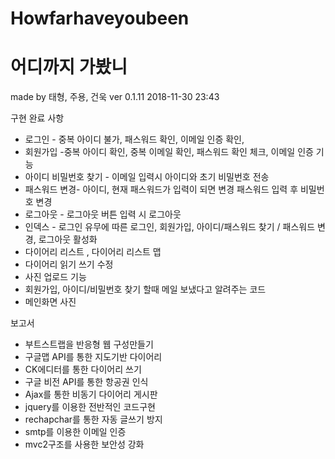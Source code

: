 # Howfarhaveyoubeen
# 어디까지 가봤니
made by 태형, 주용, 건욱
ver 0.1.11 2018-11-30 23:43


구현 완료 사항
- 로그인 - 중복 아이디 불가, 패스워드 확인, 이메일 인증 확인, 
- 회원가입 -중복 아이디 확인, 중복 이메일 확인, 패스워드 확인 체크, 이메일 인증 기능
- 아이디 비밀번호 찾기 - 이메일 입력시 아이디와 초기 비밀번호 전송
- 패스워드 변경- 아이디, 현재 패스워드가 입력이 되면 변경 패스워드 입력 후 비밀번호 변경
- 로그아웃 - 로그아웃 버튼 입력 시 로그아웃
- 인덱스 - 로그인 유무에 따른 로그인, 회원가입, 아이디/패스워드 찾기 / 패스워드 변경, 로그아웃 활성화
- 다이어리 리스트 , 다이어리 리스트 맵
- 다이어리 읽기 쓰기 수정
- 사진 업로드 기능 
- 회원가입, 아이디/비밀번호 찾기 할때 메일 보냈다고 알려주는 코드
- 메인화면 사진


보고서
- 부트스트랩을 반응형 웹 구성만들기
- 구글맵 API를 통한 지도기반 다이어리
- CK에디터를 통한 다이어리 쓰기
- 구글 비전 API를 통한 항공권 인식
- Ajax를 통한 비동기 다이어리 게시판
- jquery를 이용한 전반적인 코드구현
- rechapchar를 통한 자동 글쓰기 방지
- smtp를 이용한 이메일 인증
- mvc2구조를 사용한 보안성 강화



